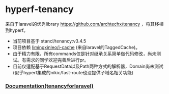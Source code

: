 # hyperf-tenancy

来自于laravel的优秀library https://github.com/archtechx/tenancy ，将其移植到hyperf。

- 当前项目基于 stancl/tenancy:v3.4.5
- 项目依赖 [limingxinleo/i-cache](https://github.com/limingxinleo/i-cache) (来自laravel的TaggedCache)。
- 由于精力有限，所有commands仅是针对继承关系简单做代码修改，尚未测试。有需求的同学欢迎完善后进行pr。
- 目前仅适配基于RequestData以及Path两种方式的解析器，Domain尚未测试(似乎hyperf集成的nikic/fast-route也没提供子域名相关功能)
### [Documentation(tenancyforlaravel)](https://tenancyforlaravel.com/docs/v3/)